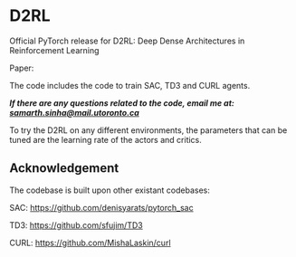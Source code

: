 # D2RL
Official PyTorch release for D2RL: Deep Dense Architectures in Reinforcement Learning

Paper: 

The code includes the code to train SAC, TD3 and CURL agents. 

***If there are any questions related to the code, email me at: samarth.sinha@mail.utoronto.ca***

To try the D2RL on any different environments, the parameters that can be tuned are the learning rate of the actors and critics.

## Acknowledgement

The codebase is built upon other existant codebases: 

SAC: https://github.com/denisyarats/pytorch_sac

TD3: https://github.com/sfujim/TD3

CURL: https://github.com/MishaLaskin/curl 
